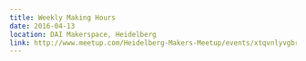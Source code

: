 ```yaml
---
title: Weekly Making Hours
date: 2016-04-13
location: DAI Makerspace, Heidelberg
link: http://www.meetup.com/Heidelberg-Makers-Meetup/events/xtqvnlyvgbrb/
---
```

